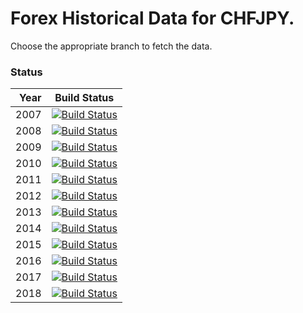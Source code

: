 # Forex Historical Data for CHFJPY.

Choose the appropriate branch to fetch the data.

### Status

| Year | Build Status |
| ----:|:------------:|
| 2007 | [![Build Status](https://api.travis-ci.org/FX-Data/FX-Data-CHFJPY-DS.svg?branch=2007)](https://travis-ci.org/FX-Data/FX-Data-CHFJPY-DS/branches) |
| 2008 | [![Build Status](https://api.travis-ci.org/FX-Data/FX-Data-CHFJPY-DS.svg?branch=2008)](https://travis-ci.org/FX-Data/FX-Data-CHFJPY-DS/branches) |
| 2009 | [![Build Status](https://api.travis-ci.org/FX-Data/FX-Data-CHFJPY-DS.svg?branch=2009)](https://travis-ci.org/FX-Data/FX-Data-CHFJPY-DS/branches) |
| 2010 | [![Build Status](https://api.travis-ci.org/FX-Data/FX-Data-CHFJPY-DS.svg?branch=2010)](https://travis-ci.org/FX-Data/FX-Data-CHFJPY-DS/branches) |
| 2011 | [![Build Status](https://api.travis-ci.org/FX-Data/FX-Data-CHFJPY-DS.svg?branch=2011)](https://travis-ci.org/FX-Data/FX-Data-CHFJPY-DS/branches) |
| 2012 | [![Build Status](https://api.travis-ci.org/FX-Data/FX-Data-CHFJPY-DS.svg?branch=2012)](https://travis-ci.org/FX-Data/FX-Data-CHFJPY-DS/branches) |
| 2013 | [![Build Status](https://api.travis-ci.org/FX-Data/FX-Data-CHFJPY-DS.svg?branch=2013)](https://travis-ci.org/FX-Data/FX-Data-CHFJPY-DS/branches) |
| 2014 | [![Build Status](https://api.travis-ci.org/FX-Data/FX-Data-CHFJPY-DS.svg?branch=2014)](https://travis-ci.org/FX-Data/FX-Data-CHFJPY-DS/branches) |
| 2015 | [![Build Status](https://api.travis-ci.org/FX-Data/FX-Data-CHFJPY-DS.svg?branch=2015)](https://travis-ci.org/FX-Data/FX-Data-CHFJPY-DS/branches) |
| 2016 | [![Build Status](https://api.travis-ci.org/FX-Data/FX-Data-CHFJPY-DS.svg?branch=2016)](https://travis-ci.org/FX-Data/FX-Data-CHFJPY-DS/branches) |
| 2017 | [![Build Status](https://api.travis-ci.org/FX-Data/FX-Data-CHFJPY-DS.svg?branch=2017)](https://travis-ci.org/FX-Data/FX-Data-CHFJPY-DS/branches) |
| 2018 | [![Build Status](https://api.travis-ci.org/FX-Data/FX-Data-CHFJPY-DS.svg?branch=2018)](https://travis-ci.org/FX-Data/FX-Data-CHFJPY-DS/branches) |
